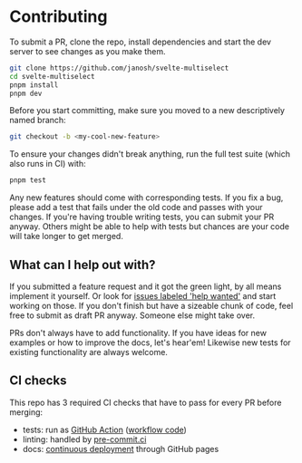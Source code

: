 # Contributing

To submit a PR, clone the repo, install dependencies and start the dev server to see changes as you make them.

```sh
git clone https://github.com/janosh/svelte-multiselect
cd svelte-multiselect
pnpm install
pnpm dev
```

Before you start committing, make sure you moved to a new descriptively named branch:

```sh
git checkout -b <my-cool-new-feature>
```

To ensure your changes didn't break anything, run the full test suite (which also runs in CI) with:

```sh
pnpm test
```

Any new features should come with corresponding tests. If you fix a bug, please add a test that fails under the old code and passes with your changes. If you're having trouble writing tests, you can submit your PR anyway. Others might be able to help with tests but chances are your code will take longer to get merged.

## What can I help out with?

If you submitted a feature request and it got the green light, by all means implement it yourself. Or look for [issues labeled 'help wanted'](https://github.com/janosh/svelte-multiselect/issues?q=is%3Aissue+is%3Aopen+label%3A%22help+wanted%22) and start working on those. If you don't finish but have a sizeable chunk of code, feel free to submit as draft PR anyway. Someone else might take over.

PRs don't always have to add functionality. If you have ideas for new examples or how to improve the docs, let's hear'em! Likewise new tests for existing functionality are always welcome.

## CI checks

This repo has 3 required CI checks that have to pass for every PR before merging:

- tests: run as [GitHub Action](https://github.com/janosh/svelte-multiselect/actions/workflows/test.yml) ([workflow code](.github/workflows/test.yml))
- linting: handled by [pre-commit.ci](https://results.pre-commit.ci/repo/github/365228700)
- docs: [continuous deployment](https://github.com/janosh/svelte-multiselect/deployments) through GitHub pages
